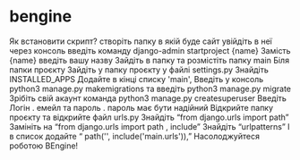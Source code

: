 # bengine
Як встановити скрипт?
створіть папку в якій буде сайт
увійдіть в неї через консоль
введіть команду  django-admin startproject {name}
Замість {name} введіть вашу назву
Зайдіть в папку та розмістіть папку main Біля папки проєкту 
Зайдіть у папку проєкту
у файлі settings.py Знайдіть INSTALLED_APPS
Додайте в кінці списку
 'main',
Введіть у консоль python3 manage.py makemigrations
та введіть python3 manage.py migrate
Зрібіть свій акаунт
команда python3 manage.py createsuperuser
Введіть Логін . емейл та пароль . пароль має бути надійний
Відкрийте папку проєкту та відкрийте файл urls.py
Знайдіть “from django.urls import path”
Замініть на “from django.urls import path , include”
Знайдіть “urlpatterns”
І в список додайте “    path('', include('main.urls')),”
Насолоджуйтеся роботою BEngine!

